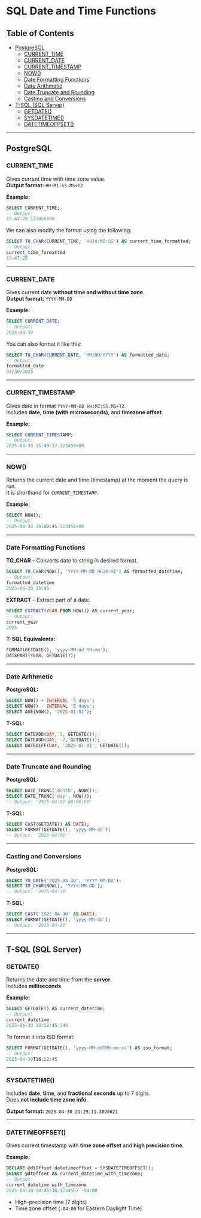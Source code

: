 
# SQL Date and Time Functions

## Table of Contents
- [PostgreSQL](#postgresql)
  - [CURRENT_TIME](#current_time)
  - [CURRENT_DATE](#current_date)
  - [CURRENT_TIMESTAMP](#current_timestamp)
  - [NOW()](#now)
  - [Date Formatting Functions](#date-formatting-functions)
  - [Date Arithmetic](#date-arithmetic)
  - [Date Truncate and Rounding](#date-truncate-and-rounding)
  - [Casting and Conversions](#casting-and-conversions)
- [T-SQL (SQL Server)](#t-sql-sql-server)
  - [GETDATE()](#getdate)
  - [SYSDATETIME()](#sysdatetime)
  - [DATETIMEOFFSET()](#datetimeoffset)

---

## PostgreSQL

### CURRENT_TIME

Gives current time with time zone value.  
**Output format:** `HH:MI:SS.MS+TZ`

**Example:**
```sql
SELECT CURRENT_TIME;
-- Output:
15:47:25.123456+00
```
We can also modify the format using the following:
```sql
SELECT TO_CHAR(CURRENT_TIME, 'HH24:MI:SS') AS current_time_formatted;
-- Output:
current_time_formatted  
15:47:25
```

---

### CURRENT_DATE

Gives current date **without time and without time zone**.  
**Output format:** `YYYY-MM-DD`

**Example:**
```sql
SELECT CURRENT_DATE;
-- Output:
2025-04-30
```

You can also format it like this:
```sql
SELECT TO_CHAR(CURRENT_DATE, 'MM/DD/YYYY') AS formatted_date;
-- Output:
formatted_date  
04/30/2025
```

---

### CURRENT_TIMESTAMP

Gives date in format `YYYY-MM-DD HH:MI:SS.MS+TZ`.  
Includes **date**, **time (with microseconds)**, and **timezone offset**.

**Example:**
```sql
SELECT CURRENT_TIMESTAMP;
-- Output:
2025-04-30 15:49:37.123456+00
```

---

### NOW()

Returns the current date and time (timestamp) at the moment the query is run.  
It is shorthand for `CURRENT_TIMESTAMP`.

**Example:**
```sql
SELECT NOW();
-- Output:
2025-04-30 16:00:45.123456+00
```

---

### Date Formatting Functions

**TO_CHAR** – Converts date to string in desired format.

```sql
SELECT TO_CHAR(NOW(), 'YYYY-MM-DD HH24:MI') AS formatted_datetime;
-- Output:
formatted_datetime  
2025-04-30 15:45
```

**EXTRACT** – Extract part of a date.

```sql
SELECT EXTRACT(YEAR FROM NOW()) AS current_year;
-- Output:
current_year  
2025
```

**T-SQL Equivalents:**
```sql
FORMAT(GETDATE(), 'yyyy-MM-dd HH:mm');
DATEPART(YEAR, GETDATE());
```

---

### Date Arithmetic

**PostgreSQL:**
```sql
SELECT NOW() + INTERVAL '5 days';
SELECT NOW() - INTERVAL '5 days';
SELECT AGE(NOW(), '2025-01-01');
```

**T-SQL:**
```sql
SELECT DATEADD(DAY, 5, GETDATE());
SELECT DATEADD(DAY, -7, GETDATE());
SELECT DATEDIFF(DAY, '2025-01-01', GETDATE());
```

---

### Date Truncate and Rounding

**PostgreSQL:**
```sql
SELECT DATE_TRUNC('month', NOW());
SELECT DATE_TRUNC('day', NOW());
-- Output: '2025-04-01 00:00:00'
```

**T-SQL:**
```sql
SELECT CAST(GETDATE() AS DATE);
SELECT FORMAT(GETDATE(), 'yyyy-MM-dd');
-- Output: '2025-04-01'
```

---

### Casting and Conversions

**PostgreSQL:**
```sql
SELECT TO_DATE('2025-04-30', 'YYYY-MM-DD');
SELECT TO_CHAR(NOW(), 'YYYY-MM-DD');
-- Output: '2025-04-30'
```

**T-SQL:**
```sql
SELECT CAST('2025-04-30' AS DATE);
SELECT FORMAT(GETDATE(), 'yyyy-MM-dd');
-- Output: '2025-04-30'
```

---

## T-SQL (SQL Server)

### GETDATE()

Returns the date and time from the **server**.  
Includes **milliseconds**.

**Example:**
```sql
SELECT GETDATE() AS current_datetime;
-- Output:
current_datetime  
2025-04-30 16:22:45.340
```

To format it into ISO format:
```sql
SELECT FORMAT(GETDATE(), 'yyyy-MM-ddTHH:mm:ss') AS iso_format;
-- Output:
2025-04-30T16:22:45
```

---

### SYSDATETIME()

Includes **date**, **time**, and **fractional seconds** up to 7 digits.  
Does **not include time zone info**.

**Output format:** `2025-04-30 21:29:11.3020621`

---

### DATETIMEOFFSET()

Gives current timestamp with **time zone offset** and **high precision time**.

**Example:**
```sql
DECLARE @dtOffset datetimeoffset = SYSDATETIMEOFFSET();
SELECT @dtOffset AS current_datetime_with_timezone;
-- Output:
current_datetime_with_timezone  
2025-04-30 14:45:30.1234567 -04:00
```

- High-precision time (7 digits)
- Time zone offset (`-04:00` for Eastern Daylight Time)
